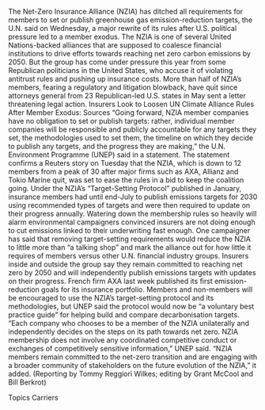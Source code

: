 The Net-Zero Insurance Alliance (NZIA) has ditched all requirements for members to set or publish greenhouse gas emission-reduction targets, the U.N. said on Wednesday, a major rewrite of its rules after U.S. political pressure led to a member exodus.
The NZIA is one of several United Nations-backed alliances that are supposed to coalesce financial institutions to drive efforts towards reaching net zero carbon emissions by 2050.
But the group has come under pressure this year from some Republican politicians in the United States, who accuse it of violating antitrust rules and pushing up insurance costs. More than half of NZIA’s members, fearing a regulatory and litigation blowback, have quit since attorneys general from 23 Republican-led U.S. states in May sent a letter threatening legal action.
Insurers Look to Loosen UN Climate Alliance Rules After Member Exodus: Sources
“Going forward, NZIA member companies have no obligation to set or publish targets: rather, individual member companies will be responsible and publicly accountable for any targets they set, the methodologies used to set them, the timeline on which they decide to publish any targets, and the progress they are making,” the U.N. Environment Programme (UNEP) said in a statement.
The statement confirms a Reuters story on Tuesday that the NZIA, which is down to 12 members from a peak of 30 after major firms such as AXA, Allianz and Tokio Marine quit, was set to ease the rules in a bid to keep the coalition going.
Under the NZIA’s “Target-Setting Protocol” published in January, insurance members had until end-July to publish emissions targets for 2030 using recommended types of targets and were then required to update on their progress annually.
Watering down the membership rules so heavily will alarm environmental campaigners convinced insurers are not doing enough to cut emissions linked to their underwriting fast enough.
One campaigner has said that removing target-setting requirements would reduce the NZIA to little more than “a talking shop” and mark the alliance out for how little it requires of members versus other U.N. financial industry groups.
Insurers inside and outside the group say they remain committed to reaching net zero by 2050 and will independently publish emissions targets with updates on their progress.
French firm AXA last week published its first emission-reduction goals for its insurance portfolio.
Members and non-members will be encouraged to use the NZIA’s target-setting protocol and its methodologies, but UNEP said the protocol would now be “a voluntary best practice guide” for helping build and compare decarbonisation targets.
“Each company who chooses to be a member of the NZIA unilaterally and independently decides on the steps on its path towards net zero. NZIA membership does not involve any coordinated competitive conduct or exchanges of competitively sensitive information,” UNEP said.
“NZIA members remain committed to the net-zero transition and are engaging with a broader community of stakeholders on the future evolution of the NZIA,” it added.
(Reporting by Tommy Reggiori Wilkes; editing by Grant McCool and Bill Berkrot)

Topics
Carriers
